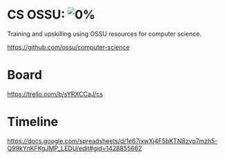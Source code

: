 # CS OSSU: ![0%](https://progress-bar.dev/50)
Training and upskilling using OSSU resources for computer science.

https://github.com/ossu/computer-science

# Board
https://trello.com/b/sYRXCCaJ/cs

# Timeline
https://docs.google.com/spreadsheets/d/1e67jxwXj4F5bKTN8zvp7mzh5-Q99kYnKFKgJMP_LEDU/edit#gid=1428855662

